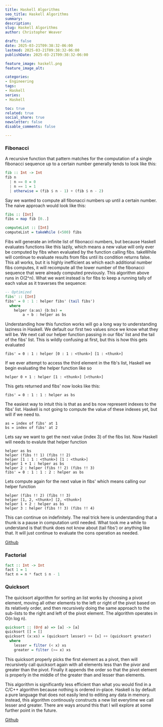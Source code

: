 ```yaml
---
title: Haskell Algorithms
seo_title: Haskell Algorithms
summary: 
description: 
slug: Haskell Algorithms
author: Christopher Weaver

draft: false
date: 2025-03-21T09:38:32-06:00
lastmod: 2025-03-21T09:38:32-06:00
publishDate: 2025-03-21T09:38:32-06:00

feature_image: haskell.png
feature_image_alt: 

categories:
- Engineering
tags:
- Haskell
series:
- Haskell

toc: true
related: true
social_share: true
newsletter: false
disable_comments: false

---
```


### Fibonacci

A recursive function that pattern matches for the computation of a single fibonacci sequence up to a certain number generally tends to look like this:

``` Haskell
fib :: Int -> Int
fib n
  | n == 0 = 0
  | n == 1 = 1
  | otherwise = (fib $ n - 1) + (fib $ n - 2)
```
Say we wanted to compute all fibonacci numbers up until a certain number. The naive approach would look like this:
```Haskell
fibs :: [Int]
fibs = map fib [0..]

computeList :: [Int]
computeList = takeWhile (<500) fibs
```
Fibs will generate an infinite list of fibonacci numbers, but because Haskell evaluates functions like this lazily, which means a new value will only ever be computed by fibs when evaluated by the function calling fibs. takeWhile will continue to evaluate results from fibs until its condition returns false. This all works, but it is highly inefficient as which each additional number fibs computes, it will recompute all the lower number of the fibonacci sequence that were already computed previously. This algorithm above runs in O(2^n). What we want instead is for fibs to keep a running tally of each value as it traverses the sequence:
```Haskell
-- Optimized
fibs' :: [Int]
fibs' = 0 : 1 : helper fibs' (tail fibs')
  where
    helper (a:as) (b:bs) =
        a + b : helper as bs
```
Understanding how this function works will go a long way to understanding laziness in Haskell. We default our first two values since we know what they will be. We next call our helper function passing in our fibs' list and the tail of the fibs' list. This is wildly confusing at first, but this is how this gets evaluated
```
fibs' = 0 : 1 : helper [0 : 1 : <thunk>] [1 : <thunk>]
```
If we ever attempt to access the third element in the fib's list, Haskell we begin evaluating the helper function like so
```
helper 0 + 1 : helper [1 : <thunk>] [<thunk>]
```
This gets returned and fibs' now looks like this:
```
fibs' = 0 : 1 : 1 : helper as bs
```
The easiest way to intuit this is that as and bs now represent indexes to the fibs' list. Haskell is not going to compute the value of these indexes yet, but will if we need to.
```
as = index of fibs' at 1
bs = index of fibs' at 2
```
Lets say we want to get the next value (index 3) of the fibs list. Now Haskell will needs to evalute that helper function
```
helper as bs
helper (fibs !! 1) (fibs !! 2)
helper [1 : 1 : <thunk>] [1 : <thunk>]
helper 1 + 1 : helper as bs
helper 2 : helper (fibs !! 2) (fibs !! 3)
fibs' = 0 : 1 : 1 : 2 : helper as bs
```
Lets compute again for the next value in fibs' which means calling our helper function

```
helper (fibs !! 2) (fibs !! 3)
helper [1, 2, <thunk>] [2, <thunk>]
helper 1 + 2 : helper as bs
helper 3 : helper (fibs !! 3) (fibs !! 4)
```

This can continue on indefinitely. The real trick here is understanding that a thunk is a pause in computation until needed. What took me a while to understand is that thunk does not know about (tail fibs') or anything like that. It will just continue to evaluate the cons operation as needed. 

[Github](https://github.com/crweaver225/Haskell-Algorithms/blob/main/Fibonacci/main.hs)

### Factorial
```Haskell
fact :: Int -> Int
fact 1 = 1
fact n = n * fact $ n - 1
```

### Quicksort
The quicksort algorithm for sorting an list works by choosing a pivot element, moving all other elements to the left or right of the pivot based on its relatively order, and then recursively doing the same approach to the sub-lists to the right and left of the pivot element. The algorithm operates in O(n log n).
```Haskell
quicksort :: (Ord a) => [a] -> [a]
quicksort [] = []
quicksort (x:xs) = (quicksort lesser) ++ [x] ++ (quicksort greater)
  where
    lesser = filter (< x) xs
    greater = filter (>= x) xs
```
This quicksort properly picks the first element as a pivot, then will recursively call quicksort again with all elements less than the pivor and greater than the pivot. Finally it appends the order so that the pivot element is properly in the middle of the greater than and lesser than elements. 

This algorithm is significantly less efficient than what you would find in a C/C++ algorithm because nothing is ordered in-place. Haskell is by default a pure language that does not easily lend to editing any data in memory. Instead, this algorithm continously constructs a new list everytime we call lesser and greater. There are ways around this that I will explore at some further point in the future. 

[Github](https://github.com/crweaver225/Haskell-Algorithms/blob/main/QuickSort/main.hs)